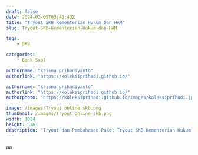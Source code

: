 ```yaml
---
draft: false
date: 2024-02-05T03:43:43Z
title: "Tryout SKB Kementerian Hukum Dan HAM"
slug: Tryout-SKB-Kementerian-Hukum-dan-HAM

tags:
    - SKB

categories:
    - Bank Soal

authorname: "krisna prihadiyanto"
authorlink: "https://koleksiprihadi.github.io/"

authorname: "krisna prihadiyanto"
authorlink: "https://koleksiprihadi.github.io/"
authorphoto: "https://koleksiprihadi.github.io/images/koleksiprihadi.jpeg"

image: /images/Tryout online skb.png
thumbnail: /images/Tryout online skb.png
width: 1024
height: 576
description: "Tryout dan Pembahasan Paket Tryout SKB Kementerian Hukum dan Ham"
---
```


aa
